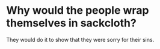 # Why would the people wrap themselves in sackcloth?

They would do it to show that they were sorry for their sins.
